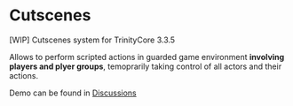 # Cutscenes
  
[WIP] Cutscenes system for TrinityCore 3.3.5

Allows to perform scripted actions in guarded game environment **involving players and plyer groups**, temoprarily taking control of all actors and their actions.

Demo can be found in [Discussions](https://github.com/trickerer/Cutscenes/discussions/2)
